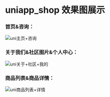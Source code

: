 # uniapp_shop 效果图展示
### 首页&咨询：
![uni主页+咨询](https://user-images.githubusercontent.com/55181183/136180061-274ee360-85e1-4f9a-88c2-9914c80a74d3.jpg)
### 关于我们&社区图片&个人中心：
![uni关于+社区+我的](https://user-images.githubusercontent.com/55181183/136180147-7940a460-149e-413b-a1f2-73837d0ca9b4.jpg)
### 商品列表&商品详情：
![uni商品列表+详情](https://user-images.githubusercontent.com/55181183/136180160-afc41315-b60a-4ed5-ac86-afb779880578.jpg)
